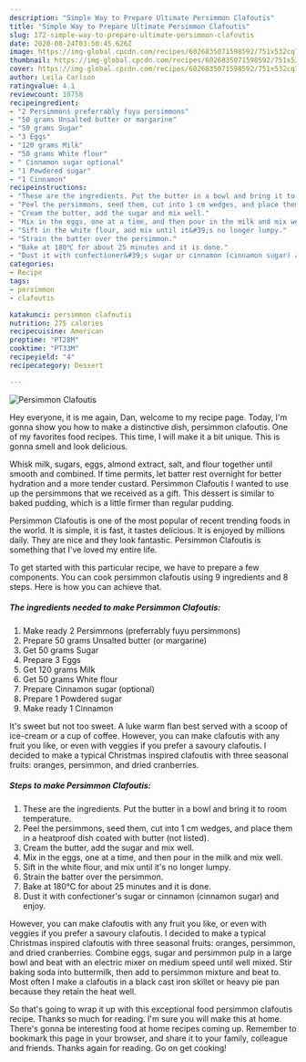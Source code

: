 ```yaml
---
description: "Simple Way to Prepare Ultimate Persimmon Clafoutis"
title: "Simple Way to Prepare Ultimate Persimmon Clafoutis"
slug: 172-simple-way-to-prepare-ultimate-persimmon-clafoutis
date: 2020-08-24T03:50:45.626Z
image: https://img-global.cpcdn.com/recipes/6026835071598592/751x532cq70/persimmon-clafoutis-recipe-main-photo.jpg
thumbnail: https://img-global.cpcdn.com/recipes/6026835071598592/751x532cq70/persimmon-clafoutis-recipe-main-photo.jpg
cover: https://img-global.cpcdn.com/recipes/6026835071598592/751x532cq70/persimmon-clafoutis-recipe-main-photo.jpg
author: Leila Carlson
ratingvalue: 4.1
reviewcount: 10758
recipeingredient:
- "2 Persimmons preferrably fuyu persimmons"
- "50 grams Unsalted butter or margarine"
- "50 grams Sugar"
- "3 Eggs"
- "120 grams Milk"
- "50 grams White flour"
- " Cinnamon sugar optional"
- "1 Powdered sugar"
- "1 Cinnamon"
recipeinstructions:
- "These are the ingredients. Put the butter in a bowl and bring it to room temperature."
- "Peel the persimmons, seed them, cut into 1 cm wedges, and place them in a heatproof dish coated with butter (not listed)."
- "Cream the butter, add the sugar and mix well."
- "Mix in the eggs, one at a time, and then pour in the milk and mix well."
- "Sift in the white flour, and mix until it&#39;s no longer lumpy."
- "Strain the batter over the persimmon."
- "Bake at 180℃ for about 25 minutes and it is done."
- "Dust it with confectioner&#39;s sugar or cinnamon (cinnamon sugar) and enjoy."
categories:
- Recipe
tags:
- persimmon
- clafoutis

katakunci: persimmon clafoutis 
nutrition: 275 calories
recipecuisine: American
preptime: "PT28M"
cooktime: "PT33M"
recipeyield: "4"
recipecategory: Dessert

---
```



![Persimmon Clafoutis](https://img-global.cpcdn.com/recipes/6026835071598592/751x532cq70/persimmon-clafoutis-recipe-main-photo.jpg)

Hey everyone, it is me again, Dan, welcome to my recipe page. Today, I'm gonna show you how to make a distinctive dish, persimmon clafoutis. One of my favorites food recipes. This time, I will make it a bit unique. This is gonna smell and look delicious.

Whisk milk, sugars, eggs, almond extract, salt, and flour together until smooth and combined. If time permits, let batter rest overnight for better hydration and a more tender custard. Persimmon Clafoutis I wanted to use up the persimmons that we received as a gift. This dessert is similar to baked pudding, which is a little firmer than regular pudding.

Persimmon Clafoutis is one of the most popular of recent trending foods in the world. It is simple, it is fast, it tastes delicious. It is enjoyed by millions daily. They are nice and they look fantastic. Persimmon Clafoutis is something that I've loved my entire life.


To get started with this particular recipe, we have to prepare a few components. You can cook persimmon clafoutis using 9 ingredients and 8 steps. Here is how you can achieve that.

<!--inarticleads1-->

##### The ingredients needed to make Persimmon Clafoutis:

1. Make ready 2 Persimmons (preferrably fuyu persimmons)
1. Prepare 50 grams Unsalted butter (or margarine)
1. Get 50 grams Sugar
1. Prepare 3 Eggs
1. Get 120 grams Milk
1. Get 50 grams White flour
1. Prepare  Cinnamon sugar (optional)
1. Prepare 1 Powdered sugar
1. Make ready 1 Cinnamon


It&#39;s sweet but not too sweet. A luke warm flan best served with a scoop of ice-cream or a cup of coffee. However, you can make clafoutis with any fruit you like, or even with veggies if you prefer a savoury clafoutis. I decided to make a typical Christmas inspired clafoutis with three seasonal fruits: oranges, persimmon, and dried cranberries. 

<!--inarticleads2-->

##### Steps to make Persimmon Clafoutis:

1. These are the ingredients. Put the butter in a bowl and bring it to room temperature.
1. Peel the persimmons, seed them, cut into 1 cm wedges, and place them in a heatproof dish coated with butter (not listed).
1. Cream the butter, add the sugar and mix well.
1. Mix in the eggs, one at a time, and then pour in the milk and mix well.
1. Sift in the white flour, and mix until it&#39;s no longer lumpy.
1. Strain the batter over the persimmon.
1. Bake at 180℃ for about 25 minutes and it is done.
1. Dust it with confectioner&#39;s sugar or cinnamon (cinnamon sugar) and enjoy.


However, you can make clafoutis with any fruit you like, or even with veggies if you prefer a savoury clafoutis. I decided to make a typical Christmas inspired clafoutis with three seasonal fruits: oranges, persimmon, and dried cranberries. Combine eggs, sugar and persimmon pulp in a large bowl and beat with an electric mixer on medium speed until well mixed. Stir baking soda into buttermilk, then add to persimmon mixture and beat to. Most often I make a clafoutis in a black cast iron skillet or heavy pie pan because they retain the heat well. 

So that's going to wrap it up with this exceptional food persimmon clafoutis recipe. Thanks so much for reading. I'm sure you will make this at home. There's gonna be interesting food at home recipes coming up. Remember to bookmark this page in your browser, and share it to your family, colleague and friends. Thanks again for reading. Go on get cooking!
